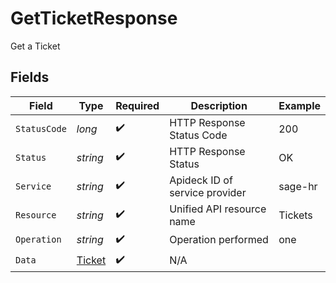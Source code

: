 # GetTicketResponse

Get a Ticket


## Fields

| Field                                       | Type                                        | Required                                    | Description                                 | Example                                     |
| ------------------------------------------- | ------------------------------------------- | ------------------------------------------- | ------------------------------------------- | ------------------------------------------- |
| `StatusCode`                                | *long*                                      | :heavy_check_mark:                          | HTTP Response Status Code                   | 200                                         |
| `Status`                                    | *string*                                    | :heavy_check_mark:                          | HTTP Response Status                        | OK                                          |
| `Service`                                   | *string*                                    | :heavy_check_mark:                          | Apideck ID of service provider              | sage-hr                                     |
| `Resource`                                  | *string*                                    | :heavy_check_mark:                          | Unified API resource name                   | Tickets                                     |
| `Operation`                                 | *string*                                    | :heavy_check_mark:                          | Operation performed                         | one                                         |
| `Data`                                      | [Ticket](../../Models/Components/Ticket.md) | :heavy_check_mark:                          | N/A                                         |                                             |